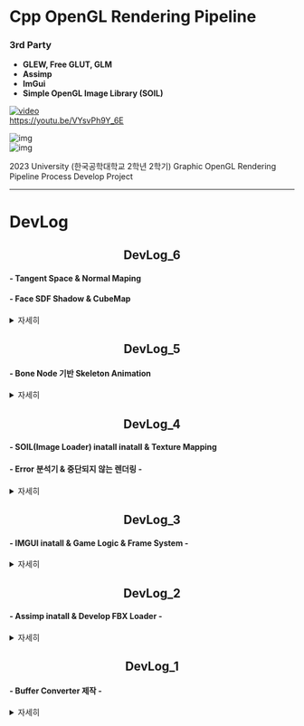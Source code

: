 
# Cpp OpenGL Rendering Pipeline

### 3rd Party
 - **GLEW, Free GLUT, GLM**
 - **Assimp**
 - **ImGui**
 - **Simple OpenGL Image Library (SOIL)**  
  
[![video](http://img.youtube.com/vi/VYsvPh9Y_6E/0.jpg)](https://youtu.be/VYsvPh9Y_6E)  
https://youtu.be/VYsvPh9Y_6E  

![img](./docs/dev_4_6.gif)  
![img](./docs/dev_6_0.gif)  

2023 University (한국공학대학교 2학년 2학기) Graphic OpenGL Rendering Pipeline Process Develop Project
* * *
# DevLog

## <div align="center"> DevLog_6
#### - Tangent Space & Normal Maping
#### - Face SDF Shadow & CubeMap
<details>
    <summary>자세히</summary>

![img](./docs/dev_6_0.gif)

</details>

## <div align="center"> DevLog_5
#### - Bone Node 기반 Skeleton Animation
<details>
    <summary>자세히</summary>

![img](./docs/dev_5_0.gif)
![img](./docs/dev_5_1.gif)

</details>

## <div align="center"> DevLog_4
#### - SOIL(Image Loader) inatall inatall & Texture Mapping
#### - Error 분석기 & 중단되지 않는 렌더링 -
<details>
    <summary>자세히</summary>

![img](./docs/dev_4_6.gif)
![img](./docs/dev_4_0.png)
![img](./docs/dev_4_3.png)
**쉐이더 및 코드상 오류 보고(Log System) & 쉐이더 오류시 중단되지 않고 Error Shader로 표현**

</details>

## <div align="center"> DevLog_3 
#### - IMGUI inatall & Game Logic & Frame System -

<details>
    <summary>자세히</summary>

![img](./docs/dev_3_0.gif)
</br></br>
#### 프로젝트에 추가한 모습
Added to the project.  
![img](./docs/dev_3_1.png)

</br></br>

#### 로직 시스템 계층 구조
![img](./docs/dev_3_2.png)
</br></br>

#### 라이프사이클
```c++
void World::WorldUpdate()
{
    for (int i = 0; i < gameObjectList.size(); i++)
        gameObjectList[i]->Enable();
    for (int i = 0; i < gameObjectList.size(); i++)
        gameObjectList[i]->Start();
    for (int i = 0; i < gameObjectList.size(); i++)
        gameObjectList[i]->Update();
    for (int i = 0; i < gameObjectList.size(); i++)
        gameObjectList[i]->LateUpdate();
    for (int i = 0; i < gameObjectList.size(); i++)
        gameObjectList[i]->Disable();
    for (int i = 0; i < gameObjectList.size(); i++)
        gameObjectList[i]->PostBehavior();
    for (int i = 0; i < gameObjectList.size(); i++)
        if (gameObjectList[i]->destroy)
            gameObjectList.erase(gameObjectList.begin() + (i--));
}
void World::WorldRender()
{
    for (int i = 0; i < gameObjectList.size(); i++)
        gameObjectList[i]->BeforeRender();
}
```
</br></br>

</details>

## <div align="center"> DevLog_2 
#### - Assimp inatall & Develop FBX Loader -

<details>
    <summary>자세히</summary>

![img](./docs/dev_first_KleeRendering.gif)
<div align="center"> (Example : Gensine Impect - Klee) </div>

</details>

## <div align="center"> DevLog_1</div>
#### - Buffer Converter 제작 -
<details>
    <summary>자세히</summary>

![img](./docs/BufferSystem.drawio.png)

</details>